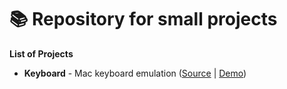 # 📚 Repository for small projects

**List of Projects**
* **Keyboard** - Mac keyboard emulation ([Source](https://github.com/iCherya/Sandbox/Keyboard) | [Demo](https://icherya.github.io/Sandbox/Keyboard/))
